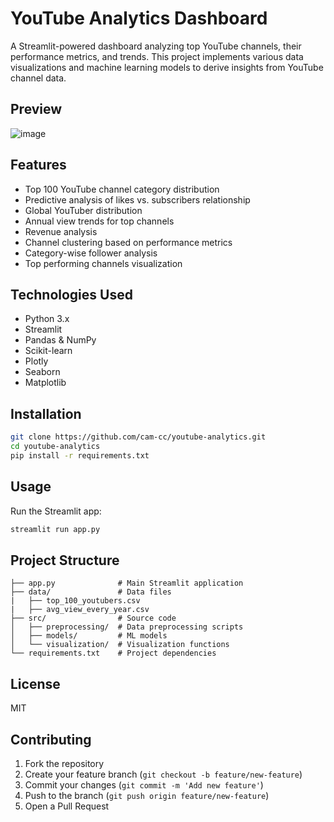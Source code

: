 # YouTube Analytics Dashboard

A Streamlit-powered dashboard analyzing top YouTube channels, their performance metrics, and trends. This project implements various data visualizations and machine learning models to derive insights from YouTube channel data.

## Preview

![image](https://github.com/user-attachments/assets/ae8bbe59-c378-4303-932c-2e409485c960)


## Features

- Top 100 YouTube channel category distribution
- Predictive analysis of likes vs. subscribers relationship
- Global YouTuber distribution
- Annual view trends for top channels
- Revenue analysis
- Channel clustering based on performance metrics
- Category-wise follower analysis
- Top performing channels visualization

## Technologies Used

- Python 3.x
- Streamlit
- Pandas & NumPy
- Scikit-learn
- Plotly
- Seaborn
- Matplotlib

## Installation

```bash
git clone https://github.com/cam-cc/youtube-analytics.git
cd youtube-analytics
pip install -r requirements.txt
```

## Usage

Run the Streamlit app:
```bash
streamlit run app.py
```

## Project Structure

```
├── app.py              # Main Streamlit application
├── data/               # Data files
|   ├── top_100_youtubers.csv
|   ├── avg_view_every_year.csv
├── src/                # Source code
│   ├── preprocessing/  # Data preprocessing scripts
│   ├── models/         # ML models
│   └── visualization/  # Visualization functions
└── requirements.txt    # Project dependencies
```

## License

MIT

## Contributing

1. Fork the repository
2. Create your feature branch (`git checkout -b feature/new-feature`)
3. Commit your changes (`git commit -m 'Add new feature'`)
4. Push to the branch (`git push origin feature/new-feature`)
5. Open a Pull Request
